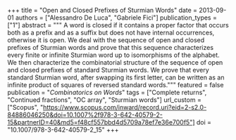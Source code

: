 +++
title = "Open and Closed Prefixes of Sturmian Words"
date = 2013-09-01
authors = ["Alessandro De Luca", "Gabriele Fici"]
publication_types = ["1"]
abstract = """
A word is closed if it contains a proper factor that occurs both as a prefix and
as a suffix but does not have internal occurrences, otherwise it is open. We
deal with the sequence of open and closed prefixes of Sturmian words and prove
that this sequence characterizes every finite or infinite Sturmian word up to
isomorphisms of the alphabet. We then characterize the combinatorial structure
of the sequence of open and closed prefixes of standard Sturmian words. We prove
that every standard Sturmian word, after swapping its first letter, can be
written as an infinite product of squares of reversed standard words."""
featured = false
publication = "*Combinatorics on Words*"
tags = ["Complete returns", "Continued fractions", "OC array", "Sturmian words"]
url_custom = ["Scopus", "https://www.scopus.com/inward/record.uri?eid=2-s2.0-84886046250&doi=10.1007%2f978-3-642-40579-2-15&partnerID=40&md5=f48cf557bbd4d5709a78ef7e36e700f5"]
doi = "10.1007/978-3-642-40579-2_15"
+++
